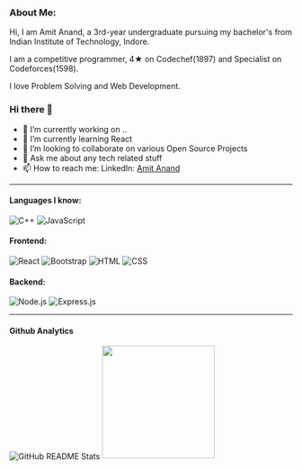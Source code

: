 
### About Me:  
<p > Hi, I am Amit Anand, a 3rd-year undergraduate pursuing my bachelor's from Indian Institute of Technology, Indore. </p>
<p > I am a competitive programmer, 4★ on Codechef(1897) and Specialist on Codeforces(1598).</p>
<p > I love Problem Solving and Web Development.</p>
  
 ### Hi there 👋

- 🔭 I’m currently working on ..
- 🌱 I’m currently learning React
- 👯 I’m looking to collaborate on various Open Source Projects
- 💬 Ask me about any tech related stuff
- 📫 How to reach me: LinkedIn: [Amit Anand](https://www.linkedin.com/in/amit-anand-iiti/)

<hr>

#### Languages I know:  

![C++](https://img.shields.io/badge/c++-%2300599C.svg?&style=for-the-badge&logo=c%2B%2B&ogoColor=white)
![JavaScript](https://img.shields.io/badge/JavaScript-323330?style=for-the-badge&logo=javascript&logoColor=F7DF1E)


#### Frontend:

![React](https://img.shields.io/badge/React-20232A?style=for-the-badge&logo=react&logoColor=61DAFB)
![Bootstrap](https://img.shields.io/badge/Bootstrap-563D7C?style=for-the-badge&logo=bootstrap&logoColor=white)
![HTML](https://img.shields.io/badge/HTML5-E34F26?style=for-the-badge&logo=html5&logoColor=white)
![CSS](https://img.shields.io/badge/CSS3-1572B6?style=for-the-badge&logo=css3&logoColor=white)

#### Backend:

![Node.js](https://img.shields.io/badge/Node.js-43853D?style=for-the-badge&logo=node.js&logoColor=white)
![Express.js](https://img.shields.io/badge/Express.js-000000?style=for-the-badge&logo=express&logoColor=white)

<hr>

#### Github Analytics
<img align="center" src="https://github-readme-stats.vercel.app/api?username=anandamit07&show_icons=true&theme=radical" alt="GitHub README Stats" />
<img height="200em" src="https://github-readme-stats.vercel.app/api/top-langs/?username=anandamit07&layout=compact&hide=html,jupyter%20notebook,vhdl"/>
<br/>
 

